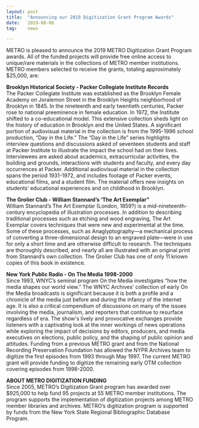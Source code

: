 ```yaml
---
layout: post
title:  "Announcing our 2019 Digitization Grant Program Awards"
date:   2019-08-06
tag:	news

---
```

METRO is pleased to announce the 2019 METRO Digitization Grant Program awards. All of the funded projects will provide free online access to unique/rare materials in the collections of METRO member institutions. METRO members selected to receive the grants, totaling approximately $25,000, are:
 
**Brooklyn Historical Society - Packer Collegiate Institute Records**  
The Packer Collegiate Institute was established as the Brooklyn Female Academy on Joralemon Street in the Brooklyn Heights neighborhood of Brooklyn in 1845. In the nineteenth and early twentieth centuries, Packer rose to national preeminence in female education. In 1972, the Institute shifted to a co-educational model. This extensive collection sheds light on the history of education in Brooklyn and the United States. A significant portion of audiovisual material in the collection is from the 1995-1996 school production, “Day in the Life.” The “Day in the Life” series highlights interview questions and discussions asked of seventeen students and staff at Packer Institute to illustrate the impact the school had on their lives. Interviewees are asked about academics, extracurricular activities, the building and grounds, interactions with students and faculty, and every day occurrences at Packer. Additional audiovisual material in the collection spans the period 1931-1972, and includes footage of Packer events, educational films, and a student film. The material offers new insights on students’ educational experiences and on childhood in Brooklyn.

**The Grolier Club - William Stannard’s ‘The Art Exemplar”**  
William Stannard’s The Art Exemplar (London, 1859?) is a mid-nineteenth-century encyclopedia of illustration processes. In addition to describing traditional processes such as etching and wood engraving, The Art Exemplar covers techniques that were new and experimental at the time. Some of these processes, such as Anaglyptography—a mechanical process of converting a three-dimensional design to an engraved plate—were in use for only a short time and are otherwise difficult to research. The techniques are thoroughly described, and nearly all are illustrated with an original print from Stannard’s own collection. The Grolier Club has one of only 11 known copies of this book in existence. 

**New York Public Radio - On The Media 1998-2000**  
Since 1993, WNYC’s seminal program On the Media investigates “how the media shapes our world view.” The WNYC Archives’ collection of early On the Media broadcasts is significant because it is both a profile and a chronicle of the media just before and during the infancy of the internet age. It is also a critical compendium of discussions on many of the issues involving the media, journalism, and reporters that continue to resurface regardless of era. The show's lively and provocative exchanges provide listeners with a captivating look at the inner workings of news operations while exploring the impact of decisions by editors, producers, and media executives on elections, public policy, and the shaping of public opinion and attitudes. Funding from a previous METRO grant and from the National Recording Preservation Foundation has allowed the NYPR Archives team to digitize the first episodes from 1993 through May 1997. The current METRO grant will provide funding to digitize the remaining early OTM collection covering episodes from 1998-2000.
 
**ABOUT METRO DIGITIZATION FUNDING**  
Since 2005, METRO’s Digitization Grant program has awarded over $925,000 to help fund 95 projects at 55 METRO member institutions. The program supports the implementation of digitization projects among METRO member libraries and archives. METRO’s digitization program is supported by funds from the New York State Regional Bibliographic Database Program. 
